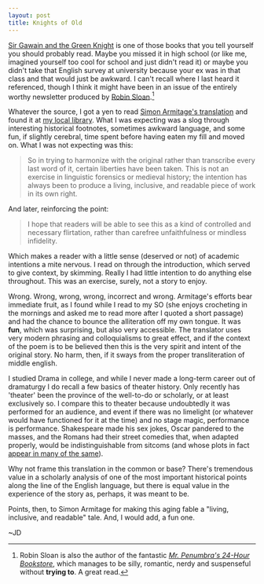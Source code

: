 ```yaml
---
layout: post
title: Knights of Old
---
```


[Sir Gawain and the Green Knight](http://en.wikipedia.org/wiki/Sir_Gawain_and_the_Green_Knight) is one of those books that you tell yourself you should probably read. Maybe you missed it in high school (or like me, imagined yourself too cool for school and just didn't read it) or maybe you didn't take that English survey at university because your ex was in that class and that would just be awkward. I can't recall where I last heard it referenced, though I think it might have been in an issue of the entirely worthy newsletter produced by [Robin Sloan](http://www.robinsloan.com/).[^rs-footnote]

Whatever the source, I got a yen to read [Simon Armitage's translation](http://www.abebooks.com/servlet/BookDetailsPL?bi=14372368071&searchurl=sts%3Dt%26y%3D0%26x%3D0%26kn%3Dgawain+simon+armitage) and found it at [my local library](http://lmgtfy.com/?q=local+public+library). What I was expecting was a slog through interesting historical footnotes, sometimes awkward language, and some fun, if slightly cerebral, time spent before having eaten my fill and moved on. What I was not expecting was this: 

>So in trying to harmonize with the original rather than transcribe every last word of it, certain liberties have been taken. This is not an exercise in linguistic forensics or medieval history; the intention has always been to produce a living, inclusive, and readable piece of work in its own right.

And later, reinforcing the point:

>I hope that readers will be able to see this as a kind of controlled and necessary flirtation, rather than carefree unfaithfulness or mindless infidelity.

Which makes a reader with a little sense (deserved or not) of academic intentions a mite nervous. I read on through the introduction, which served to give context, by skimming. Really I had little intention to do anything else throughout. This was an exercise, surely, not a story to enjoy. 

Wrong. Wrong, wrong, wrong, incorrect and wrong. Armitage's efforts bear immediate fruit, as I found while I read to my SO (she enjoys crocheting in the mornings and asked me to read more after I quoted a short passage) and had the chance to bounce the alliteration off my own tongue. It was **fun**, which was surprising, but also very accessible. The translator uses very modern phrasing and colloquialisms to great effect, and if the context of the poem is to be believed then this is the very spirit and intent of the original story. No harm, then, if it sways from the proper transliteration of middle english.

I studied Drama in college, and while I never made a long-term career out of dramaturgy I do recall a few basics of theater history. Only recently has 'theater' been the province of the well-to-do or scholarly, or at least exclusively so. I compare this to theater because undoubtedly it was performed for an audience, and event if there was no limelight (or whatever would have functioned for it at the time) and no stage magic, performance is performance. Shakespeare made his sex jokes, Oscar pandered to the masses, and the Romans had their street comedies that, when adapted properly, would be indistinguishable from sitcoms (and whose plots in fact [appear in many of the same](http://tvtropes.org/pmwiki/pmwiki.php/Main/HomePage)).

Why not frame this translation in the common or base? There's tremendous value in a scholarly analysis of one of the most important historical points along the line of the English language, but there is equal value in the experience of the story as, perhaps, it was meant to be. 

Points, then, to Simon Armitage for making this aging fable a "living, inclusive, and readable" tale. And, I would add, a fun one.

~JD

[^rs-footnote]: Robin Sloan is also the author of the fantastic [*Mr. Penumbra's 24-Hour Bookstore*](http://www.amazon.com/Mr-Penumbras-24-Hour-Bookstore-Novel/dp/1250037751/ref=sr_1_1?ie=UTF8&qid=1420294062&sr=8-1&keywords=mr+penumbra), which manages to be silly, romantic, nerdy and suspenseful without **trying to**. A great read.